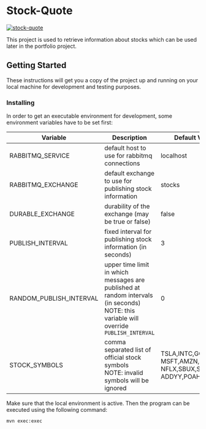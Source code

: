 # Stock-Quote

[![stock-quote](https://github.com/whzinformatik/stocktrader/workflows/stock-quote/badge.svg)][stock-quote_actions]

This project is used to retrieve information about stocks which can be used later in the portfolio project.

## Getting Started

These instructions will get you a copy of the project up and running on your local machine for development and testing purposes.

### Installing

In order to get an executable environment for development, some environment variables have to be set first:

| Variable                | Description                                                                                                                                | Default Value                                                              |
|-------------------------|--------------------------------------------------------------------------------------------------------------------------------------------|----------------------------------------------------------------------------|
| RABBITMQ_SERVICE        | default host to use for rabbitmq connections                                                                                               | localhost                                                                  |
| RABBITMQ_EXCHANGE       | default exchange to use for publishing stock information                                                                                   | stocks                                                                     |
| DURABLE_EXCHANGE        | durability of the exchange (may be true or false)                                                                                          | false                                                                      |
| PUBLISH_INTERVAL        | fixed interval for publishing stock information (in seconds)                                                                               | 3                                                                          |
| RANDOM_PUBLISH_INTERVAL | upper time limit in which messages are published at random intervals (in seconds)<br> NOTE: this variable will override `PUBLISH_INTERVAL` | 0                                                                          |
| STOCK_SYMBOLS           | comma separated list of official stock symbols <br> NOTE: invalid symbols will be ignored                                                  | TSLA,INTC,GOOG,<br>MSFT,AMZN,NVDA,<br>NFLX,SBUX,SAP,<br>ADDYY,POAHF,SAP.DE |


Make sure that the local environment is active. Then the program can be executed using the following command:

```bash
mvn exec:exec
```

[stock-quote_actions]: https://github.com/whzinformatik/stocktrader/actions?query=workflow%3Astock-quote
